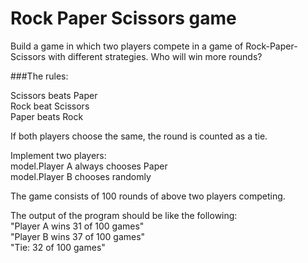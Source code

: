# Rock Paper Scissors game

Build a game in which two players compete in a game of Rock-Paper-Scissors with different
strategies. Who will win more rounds? 

###The rules:

Scissors beats Paper  
Rock beat Scissors  
Paper beats Rock

If both players choose the same, the round is counted as a tie.  

Implement two players:  
model.Player A always chooses Paper  
model.Player B chooses randomly  

The game consists of 100 rounds of above two players competing.  

The output of the program should be like the following:  
"Player A wins 31 of 100 games"  
"Player B wins 37 of 100 games"  
"Tie: 32 of 100 games"